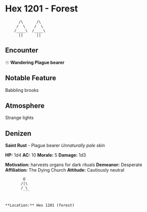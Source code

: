 # Hex 1201 - Forest
```
      /\      /\
     /  \    /  \
    /____\  /____\
      ||      ||
```

## Encounter

☉ **Wandering Plague bearer**

## Notable Feature

Babbling brooks

## Atmosphere

Strange lights

## Denizen

**Saint Rust** - Plague bearer
*Unnaturally pale skin*

**HP:** 1d4 **AC:** 10 **Morale:** 5
**Damage:** 1d3

**Motivation:** harvests organs for dark rituals
**Demeanor:** Desperate
**Affiliation:** The Dying Church
**Attitude:** Cautiously neutral

```
        O
       /|\
       / \
        ```


**Location:** Hex 1201 (forest)
